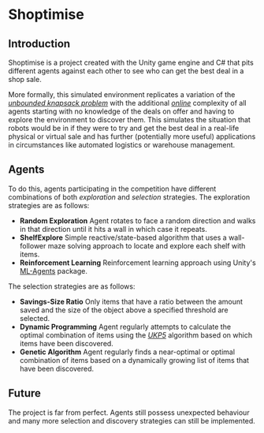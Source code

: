 # Shoptimise

## Introduction

Shoptimise is a project created with the Unity game engine and C# that pits different agents against each other to see who can get the best deal in a shop sale.

More formally, this simulated environment replicates a variation of the [_unbounded knapsack problem_](https://en.wikipedia.org/wiki/Knapsack_problem) with the additional [_online_](https://en.wikipedia.org/wiki/Online_optimization) complexity of all agents starting with no knowledge of the deals on offer and having to explore the environment to discover them. This simulates the situation that robots would be in if they were to try and get the best deal in a real-life physical or virtual sale and has further (potentially more useful) applications in circumstances like automated logistics or warehouse management.

## Agents

To do this, agents participating in the competition have different combinations of both _exploration_ and _selection_ strategies. The exploration strategies are as follows:

- **Random Exploration** Agent rotates to face a random direction and walks in that direction until it hits a wall in which case it repeats.
- **ShelfExplore** Simple reactive/state-based algorithm that uses a wall-follower maze solving approach to locate and explore each shelf with items.
- **Reinforcement Learning** Reinforcement learning approach using Unity's [ML-Agents](https://github.com/Unity-Technologies/ml-agents) package.

The selection strategies are as follows:

- **Savings-Size Ratio** Only items that have a ratio between the amount saved and the size of the object above a specified threshold are selected.
- **Dynamic Programming** Agent regularly attempts to calculate the optimal combination of items using the [_UKP5_](https://link.springer.com/chapter/10.1007/978-3-319-38851-9_4) algorithm based on which items have been discovered.
- **Genetic Algorithm** Agent regularly finds a near-optimal or optimal combination of items based on a dynamically growing list of items that have been discovered.

## Future
The project is far from perfect. Agents still possess unexpected behaviour and many more selection and discovery strategies can still be implemented.